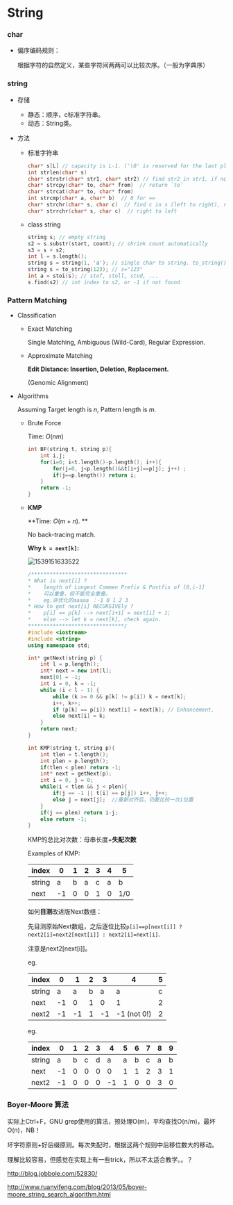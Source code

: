 # String

### char

* 偏序编码规则：

  根据字符的自然定义，某些字符间两两可以比较次序。（一般为字典序）

### string

* 存储

  * 静态：顺序，c标准字符串。
  * 动态：String类。

* 方法

  * 标准字符串

    ```c++
    char* s[L] // capacity is L-1. ('\0' is reserved for the last place.)
    int strlen(char* s)
    char* strstr(char* str1, char* str2) // find str2 in str1, if not found, return NULL
    char* strcpy(char* to, char* from)  // return `to`
    char* strcat(char* to, char* from)
    int strcmp(char* a, char* b)  // 0 for ==
    char* strchr(char* s, char c)  // find c in s (left to right), return &s[i] or '\0'
    char* strrchr(char* s, char c)  // right to left
    ```

  * class string

    ```c++
    string s; // empty string
    s2 = s.substr(start, count); // shrink count automatically
    s3 = s + s2;
    int l = s.length();
    string s = string(1, 'a'); // single char to string. to_string() is wrong.
    string s = to_string(123); // s="123"
    int a = stoi(s); // stof, stoll, stod, ...
    s.find(s2) // int index to s2, or -1 if not found
    ```



### Pattern Matching

* Classification

  * Exact Matching

    Single Matching, Ambiguous (Wild-Card), Regular Expression.

  * Approximate Matching

    **Edit Distance: Insertion, Deletion, Replacement.**

    (Genomic Alignment)

* Algorithms

  Assuming Target length is $n$, Pattern length is $m$.

  * Brute Force

    Time: $O(nm)$

    ```c++
    int BF(string t, string p){
        int i,j;
        for(i=0; i<t.length()-p.length(); i++){
            for(j=0, j<p.length()&&t[i+j]==p[j]; j++) ;
            if(j==p.length()) return i;
        }
        return -1;
    }
    ```

  * **KMP**

    **Time: $O(m+n)$. **

    No back-tracing match.

    **Why `k = next[k]`:**

    ![1539151633522](E:\aa\junior1\DSAlgo\DA04_String.assets\1539151633522.png)

    ```c++
    /*******************************
    * What is next[i] ?
    *    length of Longest Commen Prefix & Postfix of [0,i-1]
    *    可以重叠，但不能完全重叠。
    *    eg.非优化的aaaaa ：-1 0 1 2 3
    * How to get next[i] RECURSIVEly ?
    *    p[i] == p[k] --> next[i+1] = next[i] + 1;
    *    else --> let k = next[k], check again.
    *******************************/
    #include <iostream>
    #include <string>
    using namespace std;
    
    int* getNext(string p) {
    	int l = p.length();
    	int* next = new int[l];
    	next[0] = -1;
    	int i = 0, k = -1;
    	while (i < l - 1) {
    		while (k >= 0 && p[k] != p[i]) k = next[k];
    		i++, k++;
    		if (p[k] == p[i]) next[i] = next[k]; // Enhancement.
    		else next[i] = k;
    	}
    	return next;
    }
    
    int KMP(string t, string p){
        int tlen = t.length();
        int plen = p.length();
        if(tlen < plen) return -1;
    	int* next = getNext(p);
    	int i = 0, j = 0;
        while(i < tlen && j < plen){
            if(j == -1 || t[i] == p[j]) i++, j++;
            else j = next[j];  //重新对齐后，仍要比较一次i位置
        }
        if(j == plen) return i-j;
        else return -1;
    }
    ```

    KMP的总比对次数：母串长度+**失配次数**

    Examples of KMP:

    | index  | 0    | 1    | 2    | 3    | 4    | 5    |
    | ------ | ---- | ---- | ---- | ---- | ---- | ---- |
    | string | a    | b    | a    | c    | a    | b    |
    | next   | -1   | 0    | 0    | 1    | 0    | 1/0  |

    如何**目测**改进版Next数组：

    先目测原始Next数组，之后逐位比较`p[i]==p[next[i]] ? next2[i]=next2[next[i]] : next2[i]=next[i]`.

    注意是next2[next[i]]。

    eg.

    | index  | 0    | 1    | 2    | 3    | 4           | 5    |
    | ------ | ---- | ---- | ---- | ---- | ----------- | ---- |
    | string | a    | a    | b    | a    | a           | c    |
    | next   | -1   | 0    | 1    | 0    | 1           | 2    |
    | next2  | -1   | -1   | 1    | -1   | -1 (not 0!) | 2    |



    eg.
    
    | index  | 0    | 1    | 2    | 3    | 4    | 5    | 6    | 7    | 8    | 9    |
    | ------ | ---- | ---- | ---- | ---- | ---- | ---- | ---- | ---- | ---- | ---- |
    | string | a    | b    | c    | d    | a    | a    | b    | c    | a    | b    |
    | next   | -1   | 0    | 0    | 0    | 0    | 1    | 1    | 2    | 3    | 1    |
    | next2  | -1   | 0    | 0    | 0    | -1   | 1    | 0    | 0    | 3    | 0    |



### Boyer-Moore 算法

实际上Ctrl+F，GNU grep使用的算法，预处理O(m)，平均查找O(n/m)，最坏O(n)，NB！

坏字符原则+好后缀原则。每次失配时，根据这两个规则中后移位数大的移动。

理解比较容易，但感觉在实现上有一些trick，所以不太适合教学。。？

http://blog.jobbole.com/52830/

http://www.ruanyifeng.com/blog/2013/05/boyer-moore_string_search_algorithm.html